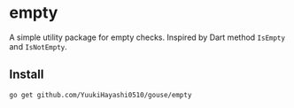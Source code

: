 # empty

A simple utility package for empty checks.
Inspired by Dart method `IsEmpty` and `IsNotEmpty`.

## Install

```bash
go get github.com/YuukiHayashi0510/gouse/empty
```
